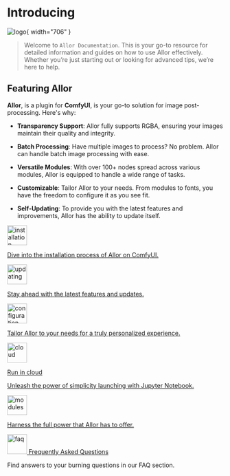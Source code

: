 # Introducing

![logo](documentation.png){ width="706" }

> Welcome to `Allor Documentation`. This is your go-to resource for detailed information and guides on how to
> use Allor effectively. Whether you’re just starting out or looking for advanced tips, we’re here to help.

## Featuring Allor

**Allor**, is a plugin for **ComfyUI**, is your go-to solution for image post-processing. Here's why:

- **Transparency Support**: Allor fully supports RGBA, ensuring your images maintain their quality and integrity.

- **Batch Processing**: Have multiple images to process? No problem. Allor can handle batch image processing with ease.

- **Versatile Modules**: With over 100+ nodes spread across various modules, Allor is equipped to handle a wide range of
  tasks.

- **Customizable**: Tailor Allor to your needs. From modules to fonts, you have the freedom to configure it as you see
  fit.

- **Self-Updating**: To provide you with the latest features and improvements, Allor has the ability to update itself.

<procedure>
  <img src="download.svg" alt="installation" style="block" width="46"/>
  <a href="Installation.md"/>
  <p>Dive into the installation process of Allor on ComfyUI.</p>
</procedure>

<procedure>
  <img src="update.svg" alt="updating" style="block" width="46"/>
  <a href="Updating.md"/>
  <p>Stay ahead with the latest features and updates.</p>
</procedure>

<procedure>
  <img src="tune.svg" alt="configuration" style="block" width="46"/>
  <a href="Configuration.md"/>
  <p>Tailor Allor to your needs for a truly personalized experience.</p>
</procedure>

<procedure>
  <img src="cloud.svg" alt="cloud" style="block" width="46"/>
  <p><format color="Gray">Run in cloud</format></p>
  <p>Unleash the power of simplicity launching with Jupyter Notebook.</p>
</procedure>

<procedure>
  <img src="palette.svg" alt="modules" style="block" width="46"/>
  <a href="Modules.md"/>
  <p>Harness the full power that Allor has to offer.</p>
</procedure>

<procedure>
  <img src="question.svg" alt="faq" style="block" width="46"/>
  <a href="FAQ.md">Frequently Asked Questions</a>
  <p>Find answers to your burning questions in our FAQ section.</p>
</procedure>
